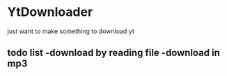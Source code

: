 # YtDownloader
just want to make something to download yt

todo list
-download by reading file
-download in mp3
-
